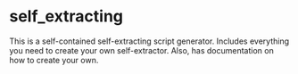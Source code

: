 # self_extracting
This is a self-contained self-extracting script generator.  Includes everything you need to create your own self-extractor.  Also, has documentation on how to create your own.
